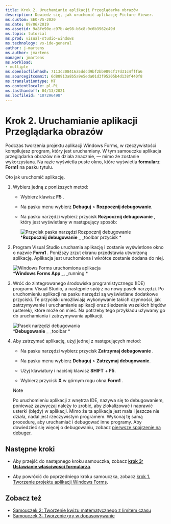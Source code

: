 ```yaml
---
title: Krok 2. Uruchamianie aplikacji Przeglądarka obrazów
description: Dowiedz się, jak uruchomić aplikację Picture Viewer.
ms.custom: SEO-VS-2020
ms.date: 09/06/2019
ms.assetid: 9a8fe90e-c97b-4e98-b6c8-0c6b3962c49d
ms.topic: tutorial
ms.prod: visual-studio-windows
ms.technology: vs-ide-general
author: j-martens
ms.author: jmartens
manager: jmartens
ms.workload:
- multiple
ms.openlocfilehash: 7113c308416a5ddcd9bf2bb989cf17d31c4fffa6
ms.sourcegitcommit: 6d88913a8b5a9e5eda01d3f95205b4d138f440f8
ms.translationtype: MT
ms.contentlocale: pl-PL
ms.lasthandoff: 04/13/2021
ms.locfileid: "107296498"
---
```

# <a name="step-2-run-your-picture-viewer-app"></a>Krok 2. Uruchamianie aplikacji Przeglądarka obrazów

Podczas tworzenia projektu aplikacji Windows Forms, w rzeczywistości kompilujesz program, który jest uruchamiany. W tym samouczku aplikacja przeglądarka obrazów nie działa znacznie, &mdash; mimo że zostanie wykorzystana. Na razie wyświetla puste okno, które wyświetla **formularz Form1** na pasku tytułu.

Oto jak uruchomić aplikację. 

1. Wybierz jedną z poniższych metod:

    - Wybierz klawisz **F5** .

    - Na pasku menu wybierz **Debuguj**  >  **Rozpocznij debugowanie**.

    - Na pasku narzędzi wybierz przycisk **Rozpocznij debugowanie** , który jest wyświetlany w następujący sposób:

      ![Przycisk paska narzędzi Rozpocznij debugowanie](../ide/media/express_icondebug.png)<br>
      ***Rozpocznij debugowanie** _ _toolbar przycisk *

1. Program Visual Studio uruchamia aplikację i zostanie wyświetlone okno o nazwie **Form1** . Poniższy zrzut ekranu przedstawia utworzoną aplikację. Aplikacja jest uruchomiona i wkrótce zostanie dodana do niej.

     ![Windows Forms uruchomiona aplikacja](../ide/media/express_firstrun.png)<br>
***Windows Forms App** _, _running *

1. Wróć do zintegrowanego środowiska programistycznego (IDE) programu Visual Studio, a następnie spójrz na nowy pasek narzędzi. Po uruchomieniu aplikacji na pasku narzędzi są wyświetlane dodatkowe przyciski. Te przyciski umożliwiają wykonywanie takich czynności, jak zatrzymywanie i uruchamianie aplikacji oraz śledzenie wszelkich błędów (usterek), które może on mieć. Na potrzeby tego przykładu używamy go do uruchamiania i zatrzymywania aplikacji.

     ![Pasek narzędzi debugowania](../ide/media/express_debugtoolbar.png)<br>
***Debugowanie** _ _toolbar *

1. Aby zatrzymać aplikację, użyj jednej z następujących metod:

    - Na pasku narzędzi wybierz przycisk **Zatrzymaj debugowanie** .

    - Na pasku menu wybierz **Debuguj**  >  **Zatrzymaj debugowanie**.

    - Użyj klawiatury i naciśnij klawisz **SHIFT** + **F5**.

    - Wybierz przycisk **X** w górnym rogu okna **Form1** .

    > [!NOTE]
    > Po uruchomieniu aplikacji z wnętrza IDE, nazywa się to debugowaniem, ponieważ zazwyczaj należy to zrobić, aby zlokalizować i naprawić usterki (błędy) w aplikacji. Mimo że ta aplikacja jest mała i jeszcze nie działa, nadal jest rzeczywistym programem. Wykonaj tę samą procedurę, aby uruchamiać i debugować inne programy. Aby dowiedzieć się więcej o debugowaniu, zobacz [pierwsze spojrzenie na debuger](../debugger/debugger-feature-tour.md).

## <a name="next-steps"></a>Następne kroki

* Aby przejść do następnego kroku samouczka, zobacz **[krok 3: Ustawianie właściwości formularza](../ide/step-3-set-your-form-properties.md)**.

* Aby powrócić do poprzedniego kroku samouczka, zobacz [krok 1. Tworzenie projektu aplikacji Windows Forms](../ide/step-1-create-a-windows-forms-application-project.md).

## <a name="see-also"></a>Zobacz też

* [Samouczek 2: Tworzenie kwizu matematycznego z limitem czasu](tutorial-2-create-a-timed-math-quiz.md)
* [Samouczek 3: Tworzenie gry w dopasowywanie](tutorial-3-create-a-matching-game.md)
